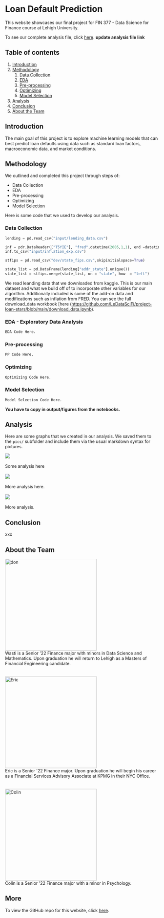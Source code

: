# Loan Default Prediction

This website showcases our final project for FIN 377 - Data Science for Finance course at Lehigh University.

To see our complete analysis file, click [here](https://github.com/julioveracruz/testwebsite/blob/main/notebooks/example.ipynb).
**update analysis file link**

## Table of contents
1. [Introduction](#introduction)
2. [Methodology](#meth)
    1. [Data Collection](#DC)
    2. [EDA](#EDA)
    3. [Pre-processing](#PP)
    4. [Optimizing](#Op)
    5. [Model Selection](#MS)
3. [Analysis](#Analysis)
4. [Conclusion](#conclusion)
5. [About the Team](#about)

## Introduction  <a name="introduction"></a>

The main goal of this project is to explore machine learning models that can best predict loan defaults using data such as standard loan factors, macroeconomic data, and market conditions. 

## Methodology <a name="meth"></a>

We outlined and completed this project through steps of:

- Data Collection
- EDA
- Pre-processing
- Optimizing
- Model Selection

Here is some code that we used to develop our analysis.
 
### Data Collection <a name="DC"></a>
```python
lending = pd.read_csv("input/lending_data.csv")

inf = pdr.DataReader(["T5YIE"], "fred",datetime(2005,1,1), end =datetime(2022,4,1) )
inf.to_csv("input/inflation_exp.csv")

stfips = pd.read_csv("dev/state_fips.csv",skipinitialspace=True)

state_list = pd.DataFrame(lending["addr_state"].unique())
state_list = stfips.merge(state_list, on = "state", how  = "left")
``` 
We read leanding data that we downloaded from kaggle. This is our main dataset and what we build off of to incorporate other variables for our algorithm. Additionally included is some of the add-on data and modifications such as inflation from FRED. You can see the full download_data workbook [here (https://github.com/LeDataSciFi/project-loan-stars/blob/main/download_data.ipynb).

 
### EDA - Exploratory Data Analysis <a name="EDA"></a>
```python
EDA Code Here.
```

### Pre-processing <a name="PP"></a>
```python
PP Code Here.
``` 

### Optimizing <a name="Op"></a>
```python
Optimizing Code Here.
``` 

### Model Selection <a name="MS"></a>
```python
Model Selection Code Here.
``` 

**You have to copy in output/figures from the notebooks.**



## Analysis <a name="Analysis"></a>

Here are some graphs that we created in our analysis. We saved them to the `pics/` subfolder and include them via the usual markdown syntax for pictures.

![](pics/plot1.png)
<br><br>
Some analysis here
<br><br>
![](pics/plot2.png)
<br><br>
More analysis here.
<br><br>
![](pics/plot3.png)
<br><br>
More analysis.

## Conclusion <a name="conclusion"></a>

xxx



## About the Team <a name="about"></a>

<img src="pics/2.jpeg" alt="don" width="300"/>
<br>
Wasti is a Senior '22 Finance major with minors in Data Science and Mathematics. Upon graduation he will return to Lehigh as a Masters of Financial Engineering candidate.
<br><br><br>
<img src="pics/Headshot.JPEG" alt="Eric" width="300"/>
<br>
Eric is a Senior '22 Finance major. Upon graduation he will begin his career as a Financial Services Advisory Associate at KPMG in their NYC Office.
<br><br><br>
<img src="pics/CompositePicture.jpeg" alt="Colin" width="300"/>
<br>
Colin is a Senior '22 Finance major with a minor in Psychology.   


## More 

To view the GitHub repo for this website, click [here](https://github.com/etstieber/Loan-Stars).
